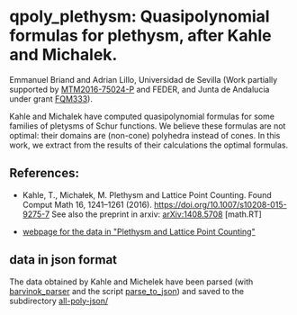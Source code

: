 # qpoly_plethysm: Quasipolynomial formulas for plethysm, after Kahle and Michalek.

Emmanuel Briand and Adrian Lillo, Universidad de Sevilla (Work partially supported by [MTM2016-75024-P](http://grupo.us.es/gmcedm/mtm.html) and FEDER, and Junta de Andalucia under grant [FQM333](http://grupo.us.es/gmcedm/index.html)).

Kahle and Michalek have computed quasipolynomial formulas for some families of pletysms of Schur functions. We believe these formulas are not optimal:
their domains are (non-cone) polyhedra instead of cones. In this work, we extract from the results of their calculations the optimal formulas.


## References:

* Kahle, T., Michałek, M. Plethysm and Lattice Point Counting. Found Comput Math 16, 1241–1261 (2016). https://doi.org/10.1007/s10208-015-9275-7 See also the preprint in arxiv:  	[arXiv:1408.5708](https://arxiv.org/abs/1408.5708) \[math.RT\]

* [webpage for the data in "Plethysm and Lattice Point Counting"](http://www.thomas-kahle.de/plethysm.html)

## data in json format

The data obtained by Kahle and Michelek have been parsed (with [barvinok_parser](barvinok_parser.py) and the script [parse_to_json](parse_to_json.py)) and saved to the subdirectory [all-poly-json/](tree/main/all-qpoly-json)


